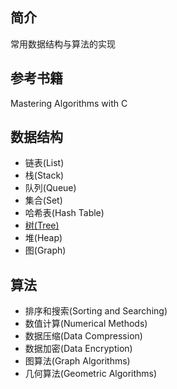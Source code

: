## 简介
常用数据结构与算法的实现

## 参考书籍
Mastering Algorithms with C

## 数据结构
- 链表(List)
- 栈(Stack)
- 队列(Queue)
- 集合(Set)
- 哈希表(Hash Table)
- [树(Tree)](https://github.com/NerDante/ds/blob/master/docs/tree.md)
- 堆(Heap)
- 图(Graph)

## 算法
- 排序和搜索(Sorting and Searching)
- 数值计算(Numerical Methods)
- 数据压缩(Data Compression)
- 数据加密(Data Encryption)
- 图算法(Graph Algorithms)
- 几何算法(Geometric Algorithms)
